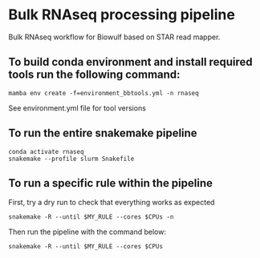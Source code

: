 # Bulk RNAseq processing pipeline
Bulk RNAseq workflow for Biowulf based on STAR read mapper.

## To build conda environment and install required tools run the following command:
```
mamba env create -f=environment_bbtools.yml -n rnaseq
```
See environment.yml file for tool versions

## To run the entire snakemake pipeline
```
conda activate rnaseq
snakemake --profile slurm Snakefile
```

## To run a specific rule within the pipeline
First, try a dry run to check that everything works as expected
```
snakemake -R --until $MY_RULE --cores $CPUs -n
```
Then run the pipeline with the command below:
```
snakemake -R --until $MY_RULE --cores $CPUs
```
